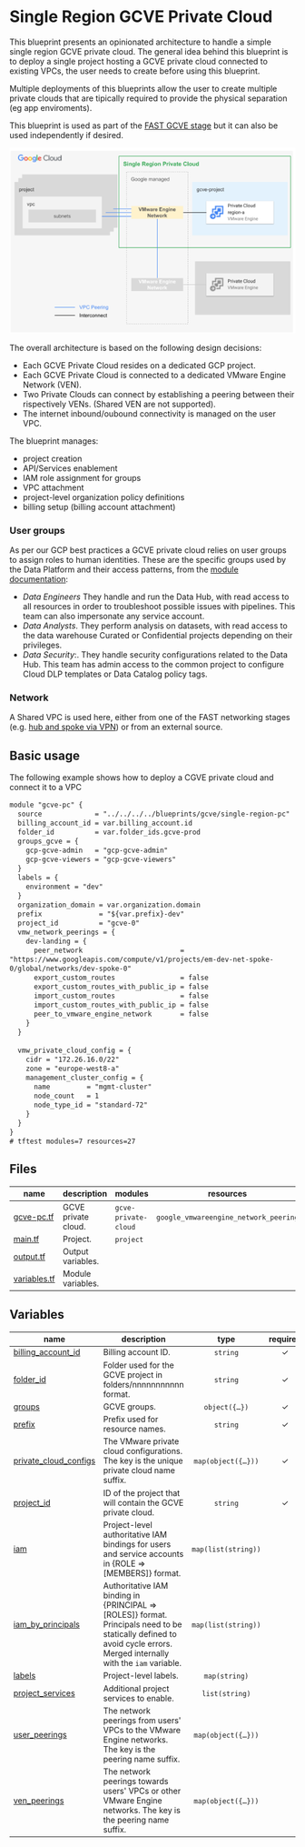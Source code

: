 # Single Region GCVE Private Cloud

This blueprint presents an opinionated architecture to handle a simple single region GCVE private cloud. The general idea behind this blueprint is to deploy a single project hosting a GCVE private cloud connected to existing VPCs, the user needs to create before using this blueprint.

Multiple deployments of this blueprints allow the user to create multiple private clouds that are tipically required to provide the physical separation (eg app enviroments).

This blueprint is used as part of the [FAST GCVE stage](../../../fast/stages/3-gcve/) but it can also be used independently if desired.

<p align="center">
  <img src="diagram.png" alt="GCVE single region private cloud">
</p>

The overall architecture is based on the following design decisions:

- Each GCVE Private Cloud resides on a dedicated GCP project.
- Each GCVE Private Cloud is connected to a dedicated VMware Engine Network (VEN).
- Two Private Clouds can connect by establishing a peering between their rispectively VENs. (Shared VEN are not supported).
- The internet inbound/oubound connectivity is managed on the user VPC.   

The blueprint manages:

- project creation
- API/Services enablement
- IAM role assignment for groups
- VPC attachment
- project-level organization policy definitions
- billing setup (billing account attachment)

### User groups

As per our GCP best practices a GCVE private cloud relies on user groups to assign roles to human identities. These are the specific groups used by the Data Platform and their access patterns, from the [module documentation](../../../../blueprints/data-solutions/data-platform-foundations/#groups):

- *Data Engineers* They handle and run the Data Hub, with read access to all resources in order to troubleshoot possible issues with pipelines. This team can also impersonate any service account.
- *Data Analysts*. They perform analysis on datasets, with read access to the data warehouse Curated or Confidential projects depending on their privileges.
- *Data Security*:. They handle security configurations related to the Data Hub. This team has admin access to the common project to configure Cloud DLP templates or Data Catalog policy tags.

### Network

A Shared VPC is used here, either from one of the FAST networking stages (e.g. [hub and spoke via VPN](../../2-networking-b-vpn)) or from an external source.

## Basic usage

The following example shows how to deploy a CGVE private cloud and connect it to a VPC

```hcl
module "gcve-pc" {
  source             = "../../../../blueprints/gcve/single-region-pc"
  billing_account_id = var.billing_account.id
  folder_id          = var.folder_ids.gcve-prod
  groups_gcve = {
    gcp-gcve-admin   = "gcp-gcve-admin"
    gcp-gcve-viewers = "gcp-gcve-viewers"
  }
  labels = {
    environment = "dev"
  }
  organization_domain = var.organization.domain
  prefix              = "${var.prefix}-dev"
  project_id          = "gcve-0"
  vmw_network_peerings = {
    dev-landing = {
      peer_network                        = "https://www.googleapis.com/compute/v1/projects/em-dev-net-spoke-0/global/networks/dev-spoke-0"
      export_custom_routes                = false
      export_custom_routes_with_public_ip = false
      import_custom_routes                = false
      import_custom_routes_with_public_ip = false
      peer_to_vmware_engine_network       = false
    }
  }

  vmw_private_cloud_config = {
    cidr = "172.26.16.0/22"
    zone = "europe-west8-a"
    management_cluster_config = {
      name         = "mgmt-cluster"
      node_count   = 1
      node_type_id = "standard-72"
    }
  }
}
# tftest modules=7 resources=27
```

<!-- TFDOC OPTS files:1 -->
<!-- BEGIN TFDOC -->
## Files

| name | description | modules | resources |
|---|---|---|---|
| [gcve-pc.tf](./gcve-pc.tf) | GCVE private cloud. | <code>gcve-private-cloud</code> | <code>google_vmwareengine_network_peering</code> |
| [main.tf](./main.tf) | Project. | <code>project</code> |  |
| [output.tf](./output.tf) | Output variables. |  |  |
| [variables.tf](./variables.tf) | Module variables. |  |  |

## Variables

| name | description | type | required | default |
|---|---|:---:|:---:|:---:|
| [billing_account_id](variables.tf#L17) | Billing account ID. | <code>string</code> | ✓ |  |
| [folder_id](variables.tf#L22) | Folder used for the GCVE project in folders/nnnnnnnnnnn format. | <code>string</code> | ✓ |  |
| [groups](variables.tf#L27) | GCVE groups. | <code title="object&#40;&#123;&#10;  gcp-gcve-admins  &#61; string&#10;  gcp-gcve-viewers &#61; string&#10;&#125;&#41;">object&#40;&#123;&#8230;&#125;&#41;</code> | ✓ |  |
| [prefix](variables.tf#L56) | Prefix used for resource names. | <code>string</code> | ✓ |  |
| [private_cloud_configs](variables.tf#L105) | The VMware private cloud configurations. The key is the unique private cloud name suffix. | <code title="map&#40;object&#40;&#123;&#10;  cidr &#61; string&#10;  zone &#61; string&#10;  additional_cluster_configs &#61; optional&#40;map&#40;object&#40;&#123;&#10;    custom_core_count &#61; optional&#40;number&#41;&#10;    node_count        &#61; optional&#40;number, 3&#41;&#10;    node_type_id      &#61; optional&#40;string, &#34;standard-72&#34;&#41;&#10;  &#125;&#41;&#41;, &#123;&#125;&#41;&#10;  management_cluster_config &#61; optional&#40;object&#40;&#123;&#10;    custom_core_count &#61; optional&#40;number&#41;&#10;    name              &#61; optional&#40;string, &#34;mgmt-cluster&#34;&#41;&#10;    node_count        &#61; optional&#40;number, 3&#41;&#10;    node_type_id      &#61; optional&#40;string, &#34;standard-72&#34;&#41;&#10;  &#125;&#41;, &#123;&#125;&#41;&#10;  description &#61; optional&#40;string, &#34;Managed by Terraform.&#34;&#41;&#10;&#125;&#41;&#41;">map&#40;object&#40;&#123;&#8230;&#125;&#41;&#41;</code> | ✓ |  |
| [project_id](variables.tf#L65) | ID of the project that will contain the GCVE private cloud. | <code>string</code> | ✓ |  |
| [iam](variables.tf#L36) | Project-level authoritative IAM bindings for users and service accounts in  {ROLE => [MEMBERS]} format. | <code>map&#40;list&#40;string&#41;&#41;</code> |  | <code>&#123;&#125;</code> |
| [iam_by_principals](variables.tf#L43) | Authoritative IAM binding in {PRINCIPAL => [ROLES]} format. Principals need to be statically defined to avoid cycle errors. Merged internally with the `iam` variable. | <code>map&#40;list&#40;string&#41;&#41;</code> |  | <code>&#123;&#125;</code> |
| [labels](variables.tf#L50) | Project-level labels. | <code>map&#40;string&#41;</code> |  | <code>&#123;&#125;</code> |
| [project_services](variables.tf#L70) | Additional project services to enable. | <code>list&#40;string&#41;</code> |  | <code>&#91;&#93;</code> |
| [user_peerings](variables.tf#L91) | The network peerings from users' VPCs to the VMware Engine networks. The key is the peering name suffix. | <code title="map&#40;object&#40;&#123;&#10;  peer_network                        &#61; string&#10;  project_id                          &#61; string&#10;  description                         &#61; optional&#40;string, &#34;Managed by Terraform.&#34;&#41;&#10;  export_custom_routes                &#61; optional&#40;bool, false&#41;&#10;  export_custom_routes_with_public_ip &#61; optional&#40;bool, false&#41;&#10;  import_custom_routes                &#61; optional&#40;bool, false&#41;&#10;  import_custom_routes_with_public_ip &#61; optional&#40;bool, false&#41;&#10;&#125;&#41;&#41;">map&#40;object&#40;&#123;&#8230;&#125;&#41;&#41;</code> |  | <code>&#123;&#125;</code> |
| [ven_peerings](variables.tf#L77) | The network peerings towards users' VPCs or other VMware Engine networks. The key is the peering name suffix. | <code title="map&#40;object&#40;&#123;&#10;  peer_network                        &#61; string&#10;  description                         &#61; optional&#40;string, &#34;Managed by Terraform.&#34;&#41;&#10;  export_custom_routes                &#61; optional&#40;bool, false&#41;&#10;  export_custom_routes_with_public_ip &#61; optional&#40;bool, false&#41;&#10;  import_custom_routes                &#61; optional&#40;bool, false&#41;&#10;  import_custom_routes_with_public_ip &#61; optional&#40;bool, false&#41;&#10;  peer_to_vmware_engine_network       &#61; optional&#40;bool, false&#41;&#10;&#125;&#41;&#41;">map&#40;object&#40;&#123;&#8230;&#125;&#41;&#41;</code> |  | <code>&#123;&#125;</code> |
<!-- END TFDOC -->
